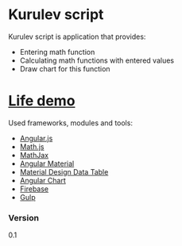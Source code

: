 # Kurulev script

Kurulev script is application that provides:
  - Entering math function
  - Calculating math functions with entered values
  - Draw chart for this function

# [Life demo]

Used frameworks, modules and tools:
  - [Angular.js]
  - [Math.js]
  - [MathJax]
  - [Angular Material]
  - [Material Design Data Table]
  - [Angular Chart]
  - [Firebase]
  - [Gulp]


### Version

0.1

[//]: #
   [Life demo]: <https://kurulev-script.firebaseapp.com/>
   [Angular.js]: <https://angularjs.org/>
   [Math.js]: <http://mathjs.org/>
   [MathJax]: <https://www.mathjax.org/>
   [Angular Material]: <https://material.angularjs.org/latest/>
   [Material Design Data Table]: <https://github.com/daniel-nagy/md-data-table>
   [Angular Chart]: <https://jtblin.github.io/angular-chart.js/>
   [Firebase]: <https://firebase.google.com/>
   [Gulp]: <http://gulpjs.com/>

